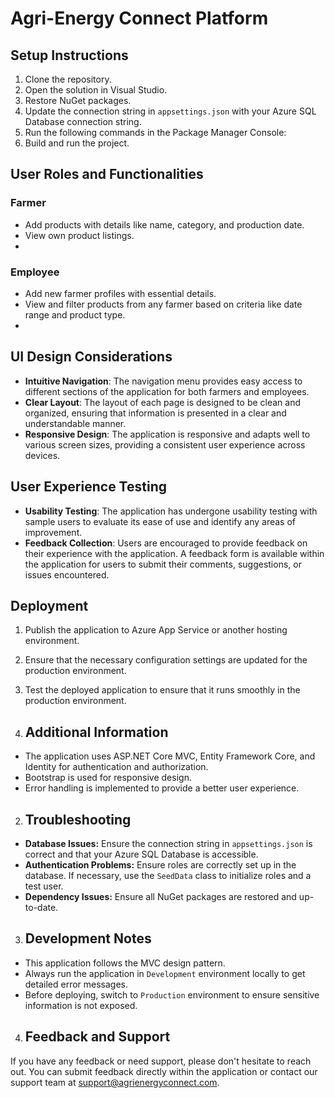 # Agri-Energy Connect Platform


## Setup Instructions

1. Clone the repository.
2. Open the solution in Visual Studio.
3. Restore NuGet packages.
4. Update the connection string in `appsettings.json` with your Azure SQL Database connection string.
5. Run the following commands in the Package Manager Console:
6. Build and run the project.


## User Roles and Functionalities


### Farmer
- Add products with details like name, category, and production date.
- View own product listings.
- 

### Employee
- Add new farmer profiles with essential details.
- View and filter products from any farmer based on criteria like date range and product type.
- 

## UI Design Considerations
- **Intuitive Navigation**: The navigation menu provides easy access to different sections of the application for both farmers and employees.
- **Clear Layout**: The layout of each page is designed to be clean and organized, ensuring that information is presented in a clear and understandable manner.
- **Responsive Design**: The application is responsive and adapts well to various screen sizes, providing a consistent user experience across devices.


## User Experience Testing
- **Usability Testing**: The application has undergone usability testing with sample users to evaluate its ease of use and identify any areas of improvement.
- **Feedback Collection**: Users are encouraged to provide feedback on their experience with the application. A feedback form is available within the application for users to submit their comments, suggestions, or issues encountered.



## Deployment

1. Publish the application to Azure App Service or another hosting environment.
2. Ensure that the necessary configuration settings are updated for the production environment.
3. Test the deployed application to ensure that it runs smoothly in the production environment.


1. ## Additional Information
- The application uses ASP.NET Core MVC, Entity Framework Core, and Identity for authentication and authorization.
- Bootstrap is used for responsive design.
- Error handling is implemented to provide a better user experience.


2. ## Troubleshooting

- **Database Issues:** Ensure the connection string in `appsettings.json` is correct and that your Azure SQL Database is accessible.
- **Authentication Problems:** Ensure roles are correctly set up in the database. If necessary, use the `SeedData` class to initialize roles and a test user.
- **Dependency Issues:** Ensure all NuGet packages are restored and up-to-date.


3. ## Development Notes

- This application follows the MVC design pattern.
- Always run the application in `Development` environment locally to get detailed error messages.
- Before deploying, switch to `Production` environment to ensure sensitive information is not exposed.


4. ## Feedback and Support
If you have any feedback or need support, please don't hesitate to reach out. You can submit feedback directly within the application or contact our support team at support@agrienergyconnect.com.
